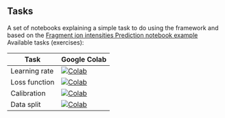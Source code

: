 ## Tasks

A set of notebooks explaining a simple task to do using the framework and based on the [Fragment ion intensities Prediction notebook example](https://github.com/wilhelm-lab/dlomix-resources/tree/tasks/intensity/notebooks/Intensity/Example_IntensityModel_Walkthrough_colab.ipynb)
Available tasks (exercises):

| Task  | Google Colab  |
|---|---|
| Learning rate | [![Colab](https://colab.research.google.com/assets/colab-badge.svg)](https://colab.research.google.com/github/wilhelm-lab/dlomix-resources/blob/tasks/intensity/notebooks/Intensity/tasks/1_LearningRate.ipynb) |
| Loss function  | [![Colab](https://colab.research.google.com/assets/colab-badge.svg)](https://colab.research.google.com/github/wilhelm-lab/dlomix-resources/blob/tasks/intensity/notebooks/Intensity/tasks/2_LossFunction.ipynb)  |
| Calibration  | [![Colab](https://colab.research.google.com/assets/colab-badge.svg)](https://colab.research.google.com/github/wilhelm-lab/dlomix-resources/blob/tasks/intensity/notebooks/Intensity/tasks/3_Calibration.ipynb)  |
| Data split | [![Colab](https://colab.research.google.com/assets/colab-badge.svg)](https://colab.research.google.com/github/wilhelm-lab/dlomix-resources/blob/tasks/intensity/notebooks/Intensity/tasks/4_DataSplit.ipynb) |